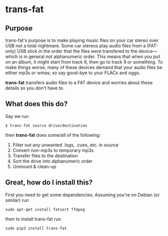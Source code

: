 # trans-fat

## Purpose
trans-fat's purpose is to make playing music files on your car stereo over USB not a total nightmare. Some car stereos play audio files from a (FAT-only) USB stick in the order that the files were transfered to the device—which is in general not alphanumeric order. This means that when you put on an album, it might start from track 6, then go to track 9 or something. To make things worse, many of these devices demand that your audio files be either mp3s or wmas; so say good-bye to your FLACs and oggs.

<strong>trans-fat</strong> transfers audio files to a FAT device and worries about these details so you don't have to.

## What does this do?

Say we run

```
$ trans-fat source drive/destination
```

then <strong>trans-fat</strong> does some/all of the following:

1. Filter out any unwanted .logs, .cues, etc. in source
2. Convert non-mp3s to temporary mp3s
3. Transfer files to the destination
4. Sort the drive into alphanumeric order
5. Unmount & clean-up

## Great, how do I install this?

First you need to get some dependencies. Assuming you're on Debian (or similar) run
```
sudo apt-get install fatsort ffmpeg
```
then to install trans-fat run
```
sudo pip3 install trans-fat
```
